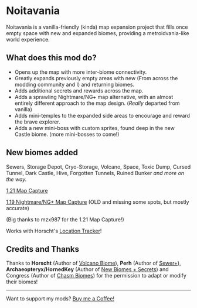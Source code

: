 # Noitavania
Noitavania is a vanilla-friendly (kinda) map expansion project that fills once empty space with new and expanded biomes, providing a metroidvania-like world experience.

## What does this mod do?
* Opens up the map with more inter-biome connectivity.
* Greatly expands previously empty areas with new (From across the modding community and I) and returning biomes.
* Adds additional secrets and rewards across the map.
* Adds a sprawling Nightmare/NG+ map alternative, with an almost entirely different approach to the map design. (*Really* departed from vanilla)
* Adds mini-temples to the expanded side areas to encourage and reward the brave explorer.
* Adds a new mini-boss with custom sprites, found deep in the new Castle biome. (more mini-bosses to come!)

## New biomes added
Sewers, Storage Depot, Cryo-Storage, Volcano, Space, Toxic Dump, Cursed Tunnel, Dark Castle, Hive, Forgotten Tunnels, Ruined Bunker _and more on the way._

[1.21 Map Capture](https://easyzoom.com/image/243831)

[1.19 Nightmare/NG+ Map Capture](https://easyzoom.com/image/243834) (OLD and missing some spots, but mostly accurate)

(Big thanks to mzx987 for the 1.21 Map Capture!)

Works with Horscht's [Location Tracker](https://steamcommunity.com/sharedfiles/filedetails/?id=2227903743)!

## Credits and Thanks
Thanks to __Horscht__ (Author of [Volcano Biome](https://steamcommunity.com/sharedfiles/filedetails/?id=2028431626)), __Perh__ (Author of [Sewer+](https://steamcommunity.com/sharedfiles/filedetails/?id=1976633201)), __Archaeopteryx/HornedKey__ (Author of 
[New Biomes + Secrets](https://steamcommunity.com/sharedfiles/filedetails/?id=1985575640)) and Congress (Author of [Chasm Biomes](https://steamcommunity.com/sharedfiles/filedetails/?id=2334635191)) for the permission to adapt or modify their biomes!
- - - -
Want to support my mods? [Buy me a Coffee!](https://ko-fi.com/tanksy)